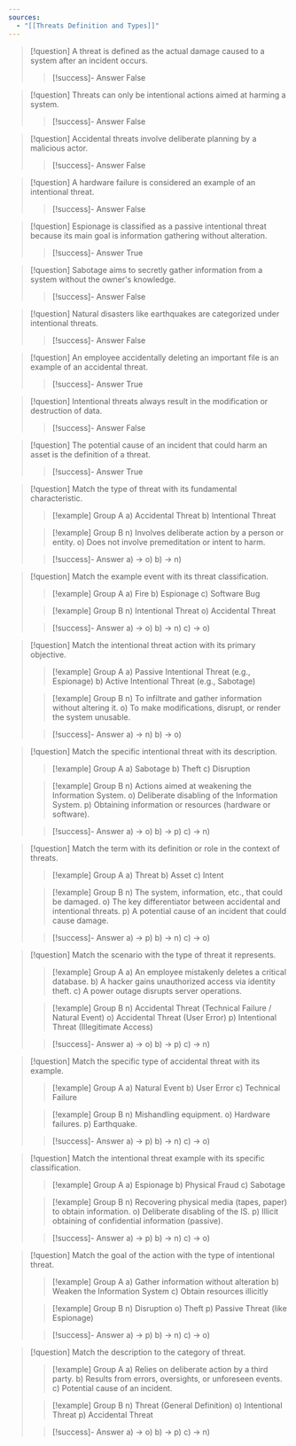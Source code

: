 ```yaml
---
sources:
  - "[[Threats Definition and Types]]"
---
```

> [!question] A threat is defined as the actual damage caused to a system after an incident occurs.
>> [!success]- Answer
>> False

> [!question] Threats can only be intentional actions aimed at harming a system.
>> [!success]- Answer
>> False

> [!question] Accidental threats involve deliberate planning by a malicious actor.
>> [!success]- Answer
>> False

> [!question] A hardware failure is considered an example of an intentional threat.
>> [!success]- Answer
>> False

> [!question] Espionage is classified as a passive intentional threat because its main goal is information gathering without alteration.
>> [!success]- Answer
>> True

> [!question] Sabotage aims to secretly gather information from a system without the owner's knowledge.
>> [!success]- Answer
>> False

> [!question] Natural disasters like earthquakes are categorized under intentional threats.
>> [!success]- Answer
>> False

> [!question] An employee accidentally deleting an important file is an example of an accidental threat.
>> [!success]- Answer
>> True

> [!question] Intentional threats always result in the modification or destruction of data.
>> [!success]- Answer
>> False

> [!question] The potential cause of an incident that could harm an asset is the definition of a threat.
>> [!success]- Answer
>> True

> [!question] Match the type of threat with its fundamental characteristic.
>> [!example] Group A
>> a) Accidental Threat
>> b) Intentional Threat
>
>> [!example] Group B
>> n) Involves deliberate action by a person or entity.
>> o) Does not involve premeditation or intent to harm.
>
>> [!success]- Answer
>> a) -> o)
>> b) -> n)

> [!question] Match the example event with its threat classification.
>> [!example] Group A
>> a) Fire
>> b) Espionage
>> c) Software Bug
>
>> [!example] Group B
>> n) Intentional Threat
>> o) Accidental Threat
>
>> [!success]- Answer
>> a) -> o)
>> b) -> n)
>> c) -> o)

> [!question] Match the intentional threat action with its primary objective.
>> [!example] Group A
>> a) Passive Intentional Threat (e.g., Espionage)
>> b) Active Intentional Threat (e.g., Sabotage)
>
>> [!example] Group B
>> n) To infiltrate and gather information without altering it.
>> o) To make modifications, disrupt, or render the system unusable.
>
>> [!success]- Answer
>> a) -> n)
>> b) -> o)

> [!question] Match the specific intentional threat with its description.
>> [!example] Group A
>> a) Sabotage
>> b) Theft
>> c) Disruption
>
>> [!example] Group B
>> n) Actions aimed at weakening the Information System.
>> o) Deliberate disabling of the Information System.
>> p) Obtaining information or resources (hardware or software).
>
>> [!success]- Answer
>> a) -> o)
>> b) -> p)
>> c) -> n)

> [!question] Match the term with its definition or role in the context of threats.
>> [!example] Group A
>> a) Threat
>> b) Asset
>> c) Intent
>
>> [!example] Group B
>> n) The system, information, etc., that could be damaged.
>> o) The key differentiator between accidental and intentional threats.
>> p) A potential cause of an incident that could cause damage.
>
>> [!success]- Answer
>> a) -> p)
>> b) -> n)
>> c) -> o)

> [!question] Match the scenario with the type of threat it represents.
>> [!example] Group A
>> a) An employee mistakenly deletes a critical database.
>> b) A hacker gains unauthorized access via identity theft.
>> c) A power outage disrupts server operations.
>
>> [!example] Group B
>> n) Accidental Threat (Technical Failure / Natural Event)
>> o) Accidental Threat (User Error)
>> p) Intentional Threat (Illegitimate Access)
>
>> [!success]- Answer
>> a) -> o)
>> b) -> p)
>> c) -> n)

> [!question] Match the specific type of accidental threat with its example.
>> [!example] Group A
>> a) Natural Event
>> b) User Error
>> c) Technical Failure
>
>> [!example] Group B
>> n) Mishandling equipment.
>> o) Hardware failures.
>> p) Earthquake.
>
>> [!success]- Answer
>> a) -> p)
>> b) -> n)
>> c) -> o)

> [!question] Match the intentional threat example with its specific classification.
>> [!example] Group A
>> a) Espionage
>> b) Physical Fraud
>> c) Sabotage
>
>> [!example] Group B
>> n) Recovering physical media (tapes, paper) to obtain information.
>> o) Deliberate disabling of the IS.
>> p) Illicit obtaining of confidential information (passive).
>
>> [!success]- Answer
>> a) -> p)
>> b) -> n)
>> c) -> o)

> [!question] Match the goal of the action with the type of intentional threat.
>> [!example] Group A
>> a) Gather information without alteration
>> b) Weaken the Information System
>> c) Obtain resources illicitly
>
>> [!example] Group B
>> n) Disruption
>> o) Theft
>> p) Passive Threat (like Espionage)
>
>> [!success]- Answer
>> a) -> p)
>> b) -> n)
>> c) -> o)

> [!question] Match the description to the category of threat.
>> [!example] Group A
>> a) Relies on deliberate action by a third party.
>> b) Results from errors, oversights, or unforeseen events.
>> c) Potential cause of an incident.
>
>> [!example] Group B
>> n) Threat (General Definition)
>> o) Intentional Threat
>> p) Accidental Threat
>
>> [!success]- Answer
>> a) -> o)
>> b) -> p)
>> c) -> n)